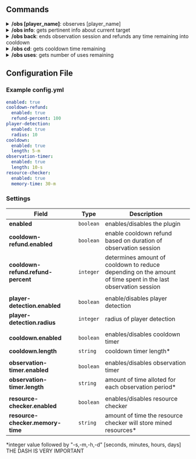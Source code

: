 ## Commands ##
<details>
    <summary><b>/obs [player_name]</b>: observes [player_name]</summary>
    <p>
        1) Saves player state <br>
        2) Replaces inventory with [Spectator Inventory](#spectator-inventory) <br> 
        3) Starts [Observation Session](#observation-session) and targets the player inputted <br>
        4) Starts timer
    </p>
</details>

<details>
    <summary><b>/obs info</b>: gets pertinent info about current target</summary>
    <p>
        1) Gets number of precious resources mined by target in past "memory-time" time <br>
        2) Gets amount of time player has been online
    </p>
</details>

<details>
    <summary><b>/obs back</b>: ends observation session and refunds any time remaining into cooldown</summary>
    <p>
        1) Sends observer back to previous location and restores their player state <br>
        2) refunds a percentage of the cooldown timer based off of time spent in observation <br> <code> refund = refund-percent * ((time_spent_observing / observation-time) * cooldown-time)) </code>
    </p>
</details>

<details>
    <summary><b>/obs cd</b>: gets cooldown time remaining</summary>
    <p>Straightforward lol. Gets the amount of time left in the user's cooldown timer</p>
</details>

<details>
    <summary><b>/obs uses</b>: gets number of uses remaining</summary>
    <p>Gets number of uses remaining</p>
</details>


## Configuration File ##


### Example config.yml ###
```yaml
enabled: true
cooldown-refund:
  enabled: true
  refund-percent: 100
player-detection:
  enabled: true
  radius: 10
cooldown:
  enabled: true
  length: 5-m
observation-timer:
  enabled: true
  length: 10-s
resource-checker:
  enabled: true
  memory-time: 30-m
 ```
 
 
 ### Settings ###
| Field                             | Type          | Description |
| ------                            | ------        |  ------     |
| __enabled__                       | ```boolean``` | enables/disables the plugin |
| __cooldown-refund.enabled__       | ```boolean``` | enable cooldown refund based on duration of observation session |
| __cooldown-refund.refund-percent__| ```integer``` | determines amount of cooldown to reduce depending on                   the amount<br>of time spent in the last observation session |
| | | 
| __player-detection.enabled__      | ```boolean``` | enable/disables player detection |
| __player-detection.radius__        | ```integer``` | radius of player detection | 
| | |
| __cooldown.enabled__              | ```boolean``` | enables/disables cooldown timer |       
| __cooldown.length__               | ```string```  | cooldown timer length*  |
| | |
| __observation-timer.enabled__     | ```boolean``` | enables/disables observation timer |
| __observation-timer.length__      | ```string```  | amount of time alloted for each observation period* |
| | | 
| __resource-checker.enabled__      | ```boolean``` | enables/disables resource checker |                              
| __resource-checker.memory-time__  | ```string```  | amount of time the resource checker will store mined resources* |

*integer value followed by "-s,-m,-h,-d" [seconds, minutes, hours, days]
 THE DASH IS VERY IMPORTANT
